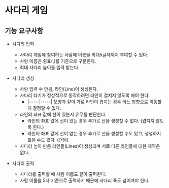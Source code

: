 # 사다리 게임

## 기능 요구사항

- 사다리 입력
    - 사다리 게임에 참여하는 사람에 이름을 최대5글자까지 부여할 수 있다.
    - 사람 이름은 쉼표(,)를 기준으로 구분한다.
    - 최대 사다리 높이를 입력 받는다.

- 사다리 생성
    - 사람 입력 수 만큼, 라인(Line)이 생성된다.
    - 사다리 타기가 정상적으로 동작하려면 라인이 겹치지 않도록 해야 한다.
        - |-----|-----| 모양과 같이 가로 라인이 겹치는 경우 어느 방향으로 이동할지 결정할 수 없다.
    - 라인의 좌표 값에 선이 있는지 유무를 판단한다.
        - 라인의 좌표 값에 선이 있는 경우 추가로 선을 생성할 수 없다. (겹치지 않도록 한다.)
        - 라인의 좌표 값에 선이 없는 경우 추가로 선을 생성할 수도 있고, 생성하지 않을 수도 있다. (랜덤)
    - 사다리 높이 만큼 라인들(Lines)이 생성되며 서로 다른 라인들에 대한 제약은 없다.

- 사다리 출력
    - 사다리를 출력할 때 사람 이름도 같이 출력한다.
    - 사람 이름을 5자 기준으로 출력하기 때문에 사다리 폭도 넓어져야 한다.

